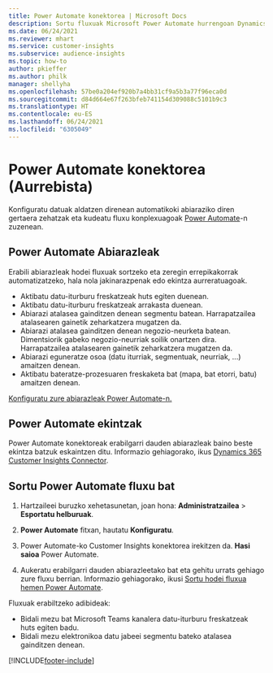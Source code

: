 ```yaml
---
title: Power Automate konektorea | Microsoft Docs
description: Sortu fluxuak Microsoft Power Automate hurrengoan Dynamics 365 Customer Insights.
ms.date: 06/24/2021
ms.reviewer: mhart
ms.service: customer-insights
ms.subservice: audience-insights
ms.topic: how-to
author: pkieffer
ms.author: philk
manager: shellyha
ms.openlocfilehash: 57be0a204ef920b7a4bb31cf9a5b3a77f96eca0d
ms.sourcegitcommit: d84d664e67f263bfeb741154d309088c5101b9c3
ms.translationtype: HT
ms.contentlocale: eu-ES
ms.lasthandoff: 06/24/2021
ms.locfileid: "6305049"
---
```

# <a name="power-automate-connector-preview"></a>Power Automate konektorea (Aurrebista)

Konfiguratu datuak aldatzen direnean automatikoki abiaraziko diren gertaera zehatzak eta kudeatu fluxu konplexuagoak [Power Automate](https://flow.microsoft.com/)-n zuzenean.

## <a name="power-automate-triggers"></a>Power Automate Abiarazleak

Erabili abiarazleak hodei fluxuak sortzeko eta zeregin errepikakorrak automatizatzeko, hala nola jakinarazpenak edo ekintza aurreratuagoak. 

- Aktibatu datu-iturburu freskatzeak huts egiten duenean. 
- Aktibatu datu-iturburu freskatzeak arrakasta duenean.
- Abiarazi atalasea gainditzen denean segmentu batean. Harrapatzailea atalasearen gainetik zeharkatzera mugatzen da.
- Abiarazi atalasea gainditzen denean negozio-neurketa batean. Dimentsiorik gabeko negozio-neurriak soilik onartzen dira. Harrapatzailea atalasearen gainetik zeharkatzera mugatzen da.
- Abiarazi eguneratze osoa (datu iturriak, segmentuak, neurriak, ...) amaitzen denean.
- Aktibatu bateratze-prozesuaren freskaketa bat (mapa, bat etorri, batu) amaitzen denean.

[Konfiguratu zure abiarazleak Power Automate-n.](https://flow.microsoft.com/connectors/shared_customerinsights/dynamics-365-customer-insights-connector/)

## <a name="power-automate-actions"></a>Power Automate ekintzak

Power Automate konektoreak erabilgarri dauden abiarazleak baino beste ekintza batzuk eskaintzen ditu. Informazio gehiagorako, ikus [Dynamics 365 Customer Insights Connector](/connectors/customerinsights/).

## <a name="create-a-power-automate-flow"></a>Sortu Power Automate fluxu bat

1. Hartzaileei buruzko xehetasunetan, joan hona: **Administratzailea** > **Esportatu helburuak**.

1. **Power Automate** fitxan, hautatu **Konfiguratu**.

1. Power Automate-ko Customer Insights konektorea irekitzen da. **Hasi saioa** Power Automate.

1. Aukeratu erabilgarri dauden abiarazleetako bat eta gehitu urrats gehiago zure fluxu berrian. Informazio gehiagorako, ikusi [Sortu hodei fluxua hemen Power Automate](/power-automate/get-started-logic-flow).

Fluxuak erabiltzeko adibideak: 
- Bidali mezu bat Microsoft Teams kanalera datu-iturburu freskatzeak huts egiten badu. 
- Bidali mezu elektronikoa datu jabeei segmentu bateko atalasea gainditzen denean.



[!INCLUDE[footer-include](../includes/footer-banner.md)]
